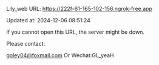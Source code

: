 Lily_web URL: https://222f-61-165-102-156.ngrok-free.app

Updated at: 2024-12-06 08:51:24

If you cannot open this URL, the server might be down.

Please contact: 

goley04@foxmail.com Or Wechat:GL_yeaH